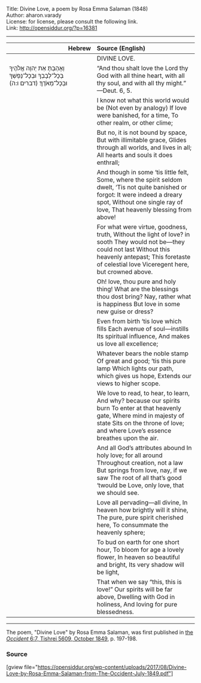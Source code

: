 <html>
<head></head>
<body>
Title: Divine Love, a poem by Rosa Emma Salaman (1848)<br />
Author: aharon.varady<br />
License: for license, please consult the following link.<br />
Link: <a href="http://opensiddur.org/?p=16381">http://opensiddur.org/?p=16381</a>
<p />
<hr />

<table style="margin-left: auto;margin-right: auto;" class="draggable">
<thead><tr><th id="x" style="text-align: right;">Hebrew</th><th style="text-align: left;">Source (English)</th></tr></thead>
<tbody>
<tr><td style="vertical-align:top;" width="46%">
<div class="liturgy"><span lang="he">

</span></div></td>
 
<td style="vertical-align:top;" width="53%">
<div class="english">
DIVINE LOVE.
</div></td></tr>


<tr><td style="vertical-align:top;" width="46%">
<div class="liturgy"><span lang="he">
וְאָהַבְתָּ אֵת יְהוָה אֱלֹהֶיךָ 
בְּכָל־לְבָבְךָ 
וּבְכָל־נַפְשְׁךָ 
וּבְכָל־מְאֹדֶךָ׃ <span class="citation">(דברים ו:ה)</span>
</span></div></td>
 
<td style="vertical-align:top;" width="53%">
<div class="english">
“And thou shalt love the Lord thy God 
with all thine heart, 
with all thy soul, 
and with all thy might.” —Deut. 6, 5.
</div></td></tr>


<tr><td style="vertical-align:top;" width="46%">
<div class="liturgy"><span lang="he">

</span></div></td>
 
<td style="vertical-align:top;" width="53%">
<div class="english">
I know not what this world would be 
(Not even by analogy)
If love were banished, for a time, 
To other realm, or other clime; 
</div></td></tr>


<tr><td style="vertical-align:top;" width="46%">
<div class="liturgy"><span lang="he">

</span></div></td>
 
<td style="vertical-align:top;" width="53%">
<div class="english">
But no, it is not bound by space, 
But with illimitable grace,
Glides through all worlds, and lives in all;
All hearts and souls it does enthrall;
</div></td></tr>


<tr><td style="vertical-align:top;" width="46%">
<div class="liturgy"><span lang="he">

</span></div></td>
 
<td style="vertical-align:top;" width="53%">
<div class="english">
And though in some ‘tis little felt,
Some, where the spirit seldom dwelt,
‘Tis not quite banished or forgot:
It were indeed a dreary spot,
Without one single ray of love,
That heavenly blessing from above!
</div></td></tr>


<tr><td style="vertical-align:top;" width="46%">
<div class="liturgy"><span lang="he">

</span></div></td>
 
<td style="vertical-align:top;" width="53%">
<div class="english">
For what were virtue, goodness, truth,
Without the light of love? in sooth
They would not be—they could not last
Without this heavenly antepast;
This foretaste of celestial love
Viceregent here, but crowned above.
</div></td></tr>


<tr><td style="vertical-align:top;" width="46%">
<div class="liturgy"><span lang="he">

</span></div></td>
 
<td style="vertical-align:top;" width="53%">
<div class="english">
Oh! love, thou pure and holy thing!
What are the blessings thou dost bring?
Nay, rather what is happiness
But love in some new guise or dress?
</div></td></tr>


<tr><td style="vertical-align:top;" width="46%">
<div class="liturgy"><span lang="he">

</span></div></td>
 
<td style="vertical-align:top;" width="53%">
<div class="english">
Even from birth ‘tis love which fills
Each avenue of soul—instills
Its spiritual influence,
And makes us love all excellence;
</div></td></tr>


<tr><td style="vertical-align:top;" width="46%">
<div class="liturgy"><span lang="he">

</span></div></td>
 
<td style="vertical-align:top;" width="53%">
<div class="english">
Whatever bears the noble stamp
Of great and good; ‘tis this pure lamp
Which lights our path, which gives us hope,
Extends our views to higher scope.
</div></td></tr>


<tr><td style="vertical-align:top;" width="46%">
<div class="liturgy"><span lang="he">

</span></div></td>
 
<td style="vertical-align:top;" width="53%">
<div class="english">
We love to read, to hear, to learn,
And why? because our spirits burn
To enter at that heavenly gate,
Where mind in majesty of state
Sits on the throne of love; and where
Love’s essence breathes upon the air.
</div></td></tr>


<tr><td style="vertical-align:top;" width="46%">
<div class="liturgy"><span lang="he">

</span></div></td>
 
<td style="vertical-align:top;" width="53%">
<div class="english">
And all God’s attributes abound
In holy love; for all around
Throughout creation, not a law
But springs from love, nay, if we saw
The root of all that’s good ‘twould be
Love, only love, that we should see.
</div></td></tr>


<tr><td style="vertical-align:top;" width="46%">
<div class="liturgy"><span lang="he">

</span></div></td>
 
<td style="vertical-align:top;" width="53%">
<div class="english">
Love all pervading—all divine,
In heaven how brightly will it shine,
The pure, pure spirit cherished here,
To consummate the heavenly sphere;
</div></td></tr>


<tr><td style="vertical-align:top;" width="46%">
<div class="liturgy"><span lang="he">

</span></div></td>
 
<td style="vertical-align:top;" width="53%">
<div class="english">
To bud on earth for one short hour,
To bloom for age a lovely flower,
In heaven so beautiful and bright,
Its very shadow will be light,
</div></td></tr>


<tr><td style="vertical-align:top;" width="46%">
<div class="liturgy"><span lang="he">

</span></div></td>
 
<td style="vertical-align:top;" width="53%">
<div class="english">
That when we say “this, this is love!”
Our spirits will be far above,
Dwelling with God in holiness,
And loving for pure blessedness.
</div></td></tr>
</tbody></table>

<hr />

The poem, "Divine Love" by Rosa Emma Salaman, was first published in <a href="http://web.nli.org.il/sites/JPress/English/Pages/The-Occident-and-American-Jewish-Advocate.aspx">the <em>Occident</em> 6:7, Tishrei 5609, October 1849</a>, p. 197-198.

<h3>Source</h3>

[gview file="https://opensiddur.org/wp-content/uploads/2017/08/Divine-Love-by-Rosa-Emma-Salaman-from-The-Occident-July-1849.pdf"]
</body>
</html>
